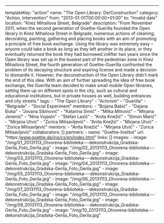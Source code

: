 ---
  templateKey: "action"
  name: "The Open Library: De/Construction"
  category: "Action, Intervention"
  from: "2013-01-01T00:00:00+01:00"
  to: "Invalid date"
  location: "Knez Mihailova Street, Belgrade"
  description: "From November 2011, when the second generation of Goethe-Guerilla founded the Open library in Knez Mihailova Street in Belgrade, numerous actions of cleaning, decorating, painting, gathering and placing books with an aim of promoting a principle of free book exchange. Using the library was extremely easy – anyone could take a book as long as they left another in its place, or they eventually returned the book they had borrowed.\nAfter two years since the Open library was set up in the busiest part of the pedestrian zone in Knez Mihailova Street, the fourth generation of Goethe-Guerilla confronted the problem of its decaying structure and expiring license and made a decision to dismantle it. However, the deconstruction of the Open Library didn’t mark the end of this idea. With an aim of further spreading the idea of free book exchange, the Guerilla team decided to make small mobile Open libraries, setting them up on different spots in the city, such as cultural and educational institutions, but in private houses as well, building entrances and city streets."
  tags: 
    - "The Open Library"
    - "Activism"
    - "Guerilla"
    - "Belgrade"
    - "Social Experiment"
  members: 
    - "Bojana Babić"
    - "Dajana Đuka"
    - "Jovana Sibinović"
    - "Katarina Simić"
    - "Milka Mitrović"
    - "Mirjana Jeremić"
    - "Nina Vujasin"
    - "Stefan Lazić"
    - "Anita Knežić"
    - "Simon Marić"
    - "Mirjana Utvić"
    - "Zorica Milisavljević"
    - "Anita Knežić"
    - "Mirjana Utvić"
    - "Zorica Milisavljević"
  mentors: 
    - "Anita Knežić"
    - "Mirjana Utvić"
    - "Zorica Milisavljević"
  collaborators: []
  partners: 
    - 
      name: "Goethe-Institut"
      url: "https:/www.goethe.de/ins/cs/en/index.html"
  links: []
  images: 
    - 
      image: "/img/01_20131113_Otvorena-biblioteka---dekonstrukcija_Gradska-Gerila_Foto_Gerila.jpg"
    - 
      image: "/img/02_20131113_Otvorena-biblioteka---dekonstrukcija_Gradska-Gerila_Foto_Gerila.jpg"
    - 
      image: "/img/03_20131113_Otvorena-biblioteka---dekonstrukcija_Gradska-Gerila_Foto_Gerila.jpg"
    - 
      image: "/img/04_20131113_Otvorena-biblioteka---dekonstrukcija_Gradska-Gerila_Foto_Gerila.jpg"
    - 
      image: "/img/05_20131113_Otvorena-biblioteka---dekonstrukcija_Gradska-Gerila_Foto_Gerila.jpg"
    - 
      image: "/img/06_20131113_Otvorena-biblioteka---dekonstrukcija_Gradska-Gerila_Foto_Gerila.jpg"
    - 
      image: "/img/07_20131113_Otvorena-biblioteka---dekonstrukcija_Gradska-Gerila_Foto_Gerila.jpg"
    - 
      image: "/img/08_20131113_Otvorena-biblioteka---dekonstrukcija_Gradska-Gerila_Foto_Gerila.jpg"
    - 
      image: "/img/09_20131113_Otvorena-biblioteka---dekonstrukcija_Gradska-Gerila_Foto_Gerila.jpg"
    - 
      image: "/img/10_20131113_Otvorena-biblioteka---dekonstrukcija_Gradska-Gerila_Foto_Gerila.jpg"
